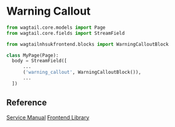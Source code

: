 # Warning Callout

```py
from wagtail.core.models import Page
from wagtail.core.fields import StreamField

from wagtailnhsukfrontend.blocks import WarningCalloutBlock

class MyPage(Page):
  body = StreamField([
      ...
      ('warning_callout', WarningCalloutBlock()),
      ...
  ])
```

## Reference

[Service Manual](https://beta.nhs.uk/service-manual/styles-components-patterns/warning-callout)
[Frontend Library](https://github.com/nhsuk/nhsuk-frontend/tree/master/packages/components/warning-callout)
